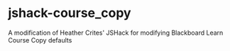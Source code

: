 # jshack-course_copy
A modification of Heather Crites' JSHack for modifying Blackboard Learn Course Copy defaults
